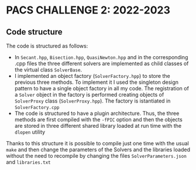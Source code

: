 # PACS CHALLENGE 2: 2022-2023

## Code structure
The code is structured as follows:

- In `Secant.hpp`, `Bisection.hpp`, `QuasiNewton.hpp` and in the corresponding .cpp files the three different solvers are implemented as child classes of the virtual class `SolverBase`.
- I implemented an object factory (`SolverFactory.hpp`) to store the previous three methods. To implement it I used the singleton design pattern to have a single object factory in all my code. The registration of a `Solver` object in the factory is performed creating objects of `SolverProxy` class (`SolverProxy.hpp`). The factory is istantiated in `SolverFactory.cpp`
- The code is structured to have a plugin architecture. Thus, the three methods are first compiled with the `-fPIC` option and then the objects are stored in three different shared library loaded at run time with the `dlopen` utility

Thanks to this structure it is possible to compile just one time with the usual `make` and then change the parameters of the Solvers and the libraries loaded without the need to recompile by changing the files `SolverParameters.json` and `libraries.txt`